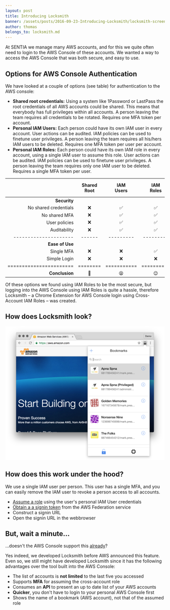 ```yaml
---
layout: post
title: Introducing Locksmith
banner: /assets/posts/2016-09-23-Introducing-Locksmith/locksmith-screenshot.png
author: thomas
belongs_to: locksmith.md
---
```


At SENTIA we manage many AWS accounts, and for this we quite often need to
login to the AWS Console of these accounts. We wanted a way to access the AWS
Console that was both secure, and easy to use. 


## Options for AWS Console Authentication

We have looked at a couple of options (see table) for authentication to the AWS
console:

  * **Shared root credentials:**
    Using a system like 1Password or LastPass the root credentials of all AWS accounts could be shared.
    This means that everybody has full privileges within all accounts.
    A person leaving the team requires all credentials to be rotated.
    Requires one MFA token per account.
  * **Personal IAM Users:**
    Each person could have its own IAM user in every account.
    User actions can be audited.
    IAM policies can be used to finetune user privileges.
    A person leaving the team requires all his/hers IAM users to be deleted.
    Requires one MFA token per user per account.
  * **Personal IAM Roles:**
    Each person could have its own IAM role in every account, using a single IAM user to assume this role.
    User actions can be audited.
    IAM policies can be used to finetune user privileges.
    A person leaving the team requires only one IAM user to be deleted.
    Requires a single MFA token per user.

<div markdown="1" class="table-responsive feature-last-column">

|                       | Shared<br/>Root   | IAM<br/>Users | IAM<br/>Roles | IAM Roles<br/>&<br/>Locksmith |
| --------------------: | :----: | :-------: | :-------: | :-------------------: |
| **Security**          |        |           |           |                       |
| No shared credentials | ❌     | ✅        | ✅        | ✅                    |
| No shared MFA         | ❌     | ✅        | ✅        | ✅                    |
| User policies         | ❌     | ✅        | ✅        | ✅                    |
| Auditability          | ❌     | ✅         | ✅        | ✅                    |
| --------------------- | ------ | --------- | --------- | --------------------- |
| **Ease of Use**       |        |           |           |                       |
| Single MFA            | ❌     | ❌        | ✅        | ✅                     |
| Simple Login          | ❌     | ❌        | ❌        | ✅                     |
|=======================|========|===========|==========|========================|
| **Conclusion**       | 🙈     | 😫        | 😉        | 😍💕 🍻🎉                |

</div>

Of these options we found using IAM Roles to be the most secure, but
logging into the AWS Console using IAM Roles is quite a hassle, therefore
Locksmith – a Chrome Extension for AWS Console login using
Cross-Account IAM Roles – was created.


## How does Locksmith look?

![](/assets/posts/2016-09-23-Introducing-Locksmith/locksmith-screenshot.png)

## How does this work under the hood? 

We use a single IAM user per person. This user has a single MFA, and you can
easily remove the IAM user to revoke a person access to all accounts. 

  * [Assume a role][api-sts-assume-role] using the user's personal IAM User credentials
  * [Obtain a a signin token][federation-service] from the AWS Federation service
  * Construct a signin URL
  * Open the signin URL in the webbrowser

## But, wait a minute...
...doesn't the AWS Console support this [already][x-account-console]?

Yes indeed, we developed Locksmith before AWS announced this feature. Even so,
we still might have developed Locksmith since it has the following advantages
over the tool built into the AWS Console:

  * The list of accounts is **not limited** to the last five you accessed
  * Supports **MFA** for assuming the cross-account role
  * Consumes an **API** to present an up to date list of your AWS accounts
  * **Quicker**, you don't have to login to your personal AWS Console first
  * Shows the name of a bookmark (AWS account), not that of the assumed role

[api-sts-assume-role]: http://docs.aws.amazon.com/STS/latest/APIReference/API_AssumeRole.html
[federation-service]: http://docs.aws.amazon.com/IAM/latest/UserGuide/id_roles_providers_enable-console-custom-url.html
[x-account-console]: https://aws.amazon.com/blogs/aws/new-cross-account-access-in-the-aws-management-console/
